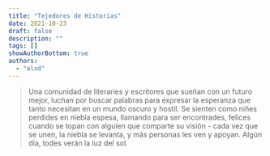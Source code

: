 ```yaml
---
title: "Tejedores de Historias"
date: 2021-10-23
draft: false
description: ""
tags: []
showAuthorBottom: true
authors:
  - "alxd"
---
```


> Una comunidad de literaries y escritores que sueñan con un futuro mejor, luchan por buscar palabras para expresar la esperanza que tanto necesitan en un mundo oscuro y hostil. Se sienten como niñes perdides en niebla espesa, llamando para ser encontrades, felices cuando se topan con alguien que comparte su visión - cada vez que se unen, la niebla se levanta, y más personas les ven y apoyan. Algún día, todes verán la luz del sol.

